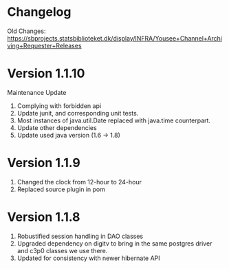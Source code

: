 Changelog
=========

Old Changes:  https://sbprojects.statsbiblioteket.dk/display/INFRA/Yousee+Channel+Archiving+Requester+Releases


Version 1.1.10
=============

Maintenance Update
 1. Complying with forbidden api
 2. Update junit, and corresponding unit tests.
 3. Most instances of java.util.Date replaced with java.time counterpart.
 4. Update other dependencies
 5. Update used java version (1.6 -> 1.8)

Version 1.1.9
=============

 1. Changed the clock from 12-hour to 24-hour
 2. Replaced source plugin in pom
 
Version 1.1.8
=============

 1. Robustified session handling in DAO classes
 2. Upgraded dependency on digitv to bring in the same postgres driver and c3p0 classes we use there.
 3. Updated for consistency with newer hibernate API